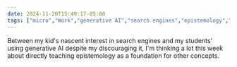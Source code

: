 ```yaml
---
date: 2024-11-20T15:49:17-05:00
tags: ["micro","Work","generative AI","search engines","epistemology","parenting"]
---
```

Between my kid's nascent interest in search engines and my students' using generative AI despite my discouraging it, I'm thinking a lot this week about directly teaching epistemology as a foundation for other concepts.